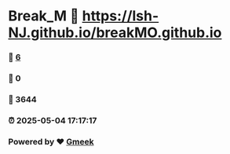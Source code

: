 # Break_M :link: https://lsh-NJ.github.io/breakMO.github.io 
### :page_facing_up: [6](https://lsh-NJ.github.io/breakMO.github.io/tag.html) 
### :speech_balloon: 0 
### :hibiscus: 3644 
### :alarm_clock: 2025-05-04 17:17:17 
### Powered by :heart: [Gmeek](https://github.com/Meekdai/Gmeek)
